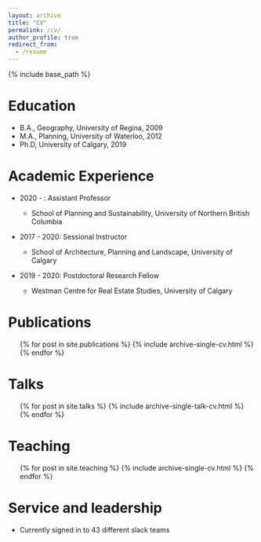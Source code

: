 ```yaml
---
layout: archive
title: "CV"
permalink: /cv/
author_profile: true
redirect_from:
  - /resume
---
```


{% include base_path %}

Education
======
* B.A., Geography, University of Regina, 2009
* M.A., Planning, University of Waterloo, 2012
* Ph.D, University of Calgary, 2019

Academic Experience
======
* 2020 - : Assistant Professor
  * School of Planning and Sustainability, University of Northern British Columbia

* 2017 - 2020: Sessional Instructor
  * School of Architecture, Planning and Landscape, University of Calgary
  
* 2019 - 2020: Postdoctoral Research Fellow
  * Westman Centre for Real Estate Studies, University of Calgary

Publications
======
  <ul>{% for post in site.publications %}
    {% include archive-single-cv.html %}
  {% endfor %}</ul>
  
Talks
======
  <ul>{% for post in site.talks %}
    {% include archive-single-talk-cv.html %}
  {% endfor %}</ul>
  
Teaching
======
  <ul>{% for post in site.teaching %}
    {% include archive-single-cv.html %}
  {% endfor %}</ul>
  
Service and leadership
======
* Currently signed in to 43 different slack teams
